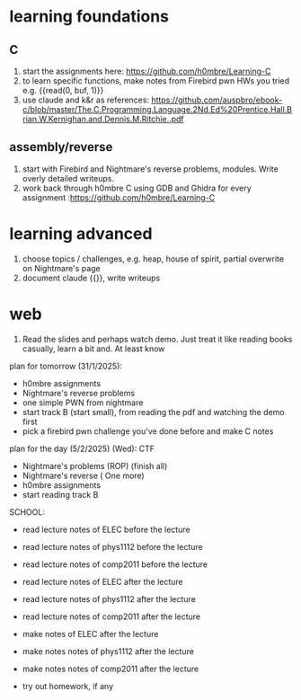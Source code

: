 # learning foundations
## C 
1. start the assignments here: https://github.com/h0mbre/Learning-C
2. to learn specific functions, make notes from Firebird pwn HWs you tried e.g. {{read(0, buf, 1)}}
3. use claude and k&r as references: https://github.com/auspbro/ebook-c/blob/master/The.C.Programming.Language.2Nd.Ed%20Prentice.Hall.Brian.W.Kernighan.and.Dennis.M.Ritchie..pdf

## assembly/reverse 
1. start with Firebird and Nightmare's reverse problems, modules. Write overly detailed writeups.
2. work back through h0mbre C using GDB and Ghidra for every assignment :https://github.com/h0mbre/Learning-C

# learning advanced 
1. choose topics / challenges, e.g. heap, house of spirit, partial overwrite on Nightmare's page
2. document claude {{}}, write writeups

# web 
1. Read the slides and perhaps watch demo. Just treat it like reading books casually, learn a bit and. At least know



plan for tomorrow (31/1/2025):
- h0mbre assignments
- Nightmare's reverse problems 
- one simple PWN from nightmare
- start track B (start small), from reading the pdf and watching the demo first
- pick a firebird pwn challenge you've done before and make C notes 


plan for the day (5/2/2025) (Wed):
CTF
- Nightmare's problems (ROP) (finish all)
- Nightmare's reverse ( One more)
- h0mbre assignments
- start reading track B 


SCHOOL:
- read lecture notes of ELEC before the lecture
- read lecture notes of phys1112 before the lecture 
- read lecture notes of comp2011 before the lecture 

- read lecture notes of ELEC after the lecture
- read lecture notes of phys1112 after the lecture 
- read lecture notes of comp2011 after the lecture 

- make notes of ELEC after the lecture
- make notes notes of phys1112 after the lecture 
- make notes notes of comp2011 after the lecture 

- try out homework, if any